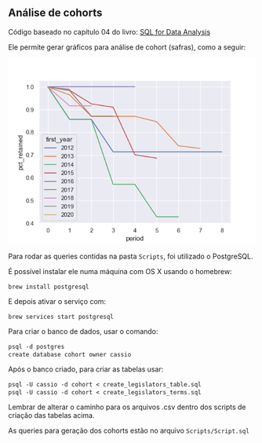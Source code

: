Análise de cohorts
------------------

Código baseado no capítulo 04 do livro: [SQL for Data Analysis](https://www.oreilly.com/library/view/sql-for-data/9781492088776/ch04.html)

Ele permite gerar gráficos para análise de cohort (safras), como a seguir:

![Gráfico de cohort](cohort.png)

Para rodar as queries contidas na pasta `Scripts`, foi utilizado o PostgreSQL. 

É possível instalar ele numa máquina com OS X usando o homebrew:

```
brew install postgresql
```

E depois ativar o serviço com:

```
brew services start postgresql
```

Para criar o banco de dados, usar o comando:

```
psql -d postgres
create database cohort owner cassio
```

Após o banco criado, para criar as tabelas usar:

```
psql -U cassio -d cohort < create_legislators_table.sql
psql -U cassio -d cohort < create_legislators_terms.sql
```

Lembrar de alterar o caminho para os arquivos .csv dentro dos scripts de criação das tabelas acima.

As queries para geração dos cohorts estão no arquivo `Scripts/Script.sql`